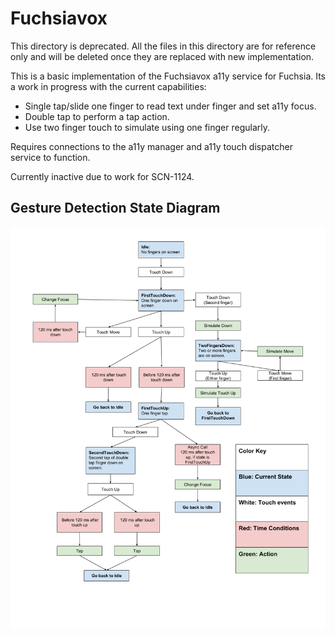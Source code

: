# Fuchsiavox
This directory is deprecated. All the files in this directory are for reference only
and will be deleted once they are replaced with new implementation.


This is a basic implementation of the Fuchsiavox a11y service for Fuchsia. Its a work
in progress with the current capabilities:
- Single tap/slide one finger to read text under finger and set a11y focus.
- Double tap to perform a tap action.
- Use two finger touch to simulate using one finger regularly.

Requires connections to the a11y manager and a11y touch dispatcher service to function.

Currently inactive due to work for SCN-1124.

## Gesture Detection State Diagram

![Gesture State Diagram](fuchsiavox_gesture_state_machine.png)
